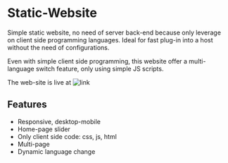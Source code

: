 # Static-Website

Simple static website, no need of server back-end because only leverage on client side programming languages. Ideal for fast plug-in into a host without the need of configurations. 

Even with simple client side programming, this website offer a multi-language switch feature, only using simple JS scripts.

The web-site is live at ![link](http://onlifesolutions.com)

## Features
- Responsive, desktop-mobile
- Home-page slider
- Only client side code: css, js, html
- Multi-page
- Dynamic language change

